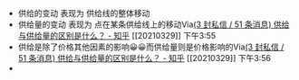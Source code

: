 - 供给的变动 表现为 供给线的整体移动
- 供给量的变动 表现为 点在某条供给线上的移动Via[(3 封私信 / 51 条消息) 供给与供给量的区别是什么？ - 知乎](https://www.zhihu.com/question/20720185) [[20210329]] 下午3:55
- 供给是除了价格其他因素的影响😀😀而供给量则是价格影响的Via[(3 封私信 / 51 条消息) 供给与供给量的区别是什么？ - 知乎](https://www.zhihu.com/question/20720185) [[20210329]] 下午3:56
- 
